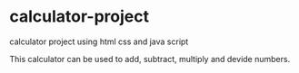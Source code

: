 # calculator-project
calculator project using html css and java script


This calculator can be used to add, subtract, multiply and devide numbers.
